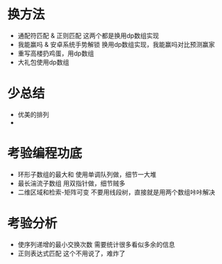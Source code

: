 # 换方法
+ 通配符匹配 & 正则匹配
  这两个都是换用dp数组实现
+ 我能赢吗 & 安卓系统手势解锁
  换用dp数组实现，我能赢吗对比预测赢家
+ 重写高楼扔鸡蛋，用dp数组
+ 大礼包使用dp数组

# 少总结
+ 优美的排列
+ 


# 考验编程功底
+ 环形子数组的最大和
  使用单调队列做，细节一大堆
+ 最长湍流子数组
  用双指针做，细节贼多
+ 二维区域和检索-矩阵可变
  不要用线段树，直接就是用两个数组咔咔解决



# 考验分析
+ 使序列递增的最小交换次数
  需要统计很多看似多余的信息
+ 正则表达式匹配
  这个不用说了，难炸了




